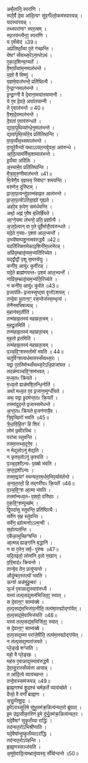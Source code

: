 





अथै॒तानि॒ स्परा॑णि ।  
स्परै॒र्वै दे॒वा आ॑दि॒त्यꣳ सु॑व॒र्गँल्लो॒कम॑स्पारयन्न् ।  
यदस्पा॑रयन्न् ।  
तथ्स्परा॑णाꣳ स्पर॒त्वम् ।  
स्पा॒रय॑न्त्यैन॒ꣵ॒ स्परा॑णि ।  
य ए॒वँव्वेद॑ ॥39॥  
अप्र॑तिष्ठाँ॒व्वा ए॒ते ग॑च्छन्ति ।  
येषाꣳ॑ सँव्वथ्स॒रेऽना॒प्तेऽथ॑ ।  
ए॒का॒द॒शिन्या॒प्यते᳚ ।  
वै॒ष्ण॒वँव्वा॑म॒नमाल॑भन्ते ।  
य॒ज्ञो वै विष्णुः॑ ।  
य॒ज्ञमे॒वाल॑भन्ते॒ प्रति॑ष्ठित्यै ।  
ऐ॒न्द्रा॒ग्नमाल॑भन्ते ।  
इ॒न्द्रा॒ग्नी वै दे॒वाना॒मया॑तयामानौ ।  
ये ए॒व दे॒वते॒ अया॑तयाम्नी ।  
ते ए॒वाल॑भन्ते ॥ 40॥  
वै॒श्व॒दे॒वमाल॑भन्ते ।  
दे॒वता॑ ए॒वाव॑रुन्धते ।  
द्या॒वा॒पृ॒थिव्या᳚न्धे॒नुमाल॑भन्ते ।  
द्यावा॑पृथि॒व्योरे॒व प्रति॑तिष्ठन्ति ।  
वा॒य॒व्यँ॑व्व॒थ्समाल॑भन्ते ।  
वा॒युरे॒वैभ्यो॑ यथाऽऽयत॒नाद्दे॒वता॒ अव॑रुन्धे ।  
आ॒दि॒त्यामविँ॑व्व॒शामाल॑भन्ते ।  
इ॒यँव्वा अदि॑तिः ।  
अ॒स्यामे॒व प्रति॑तिष्ठन्ति ।  
मै॒त्रा॒व॒रु॒णीमाल॑भन्ते ॥41॥  
मि॒त्रेणै॒व य॒ज्ञस्य॒ स्वि॑ष्टꣳ शमयन्ति ।  
वरु॑णेन॒ दुरि॑ष्टम् ।  
प्रा॒जा॒प॒त्यन्तू॑प॒रम्म॑हाव्र॒त आल॑भन्ते ।  
प्रा॒जा॒प॒त्यो॑ऽतिग्रा॒ह्यो॑ गृह्यते ।  
अह॑रे॒व रू॒पेण॒ सम॑र्धयन्ति ।  
अथो॒ अह्न॑ ए॒वैष ब॒लिर्ह्रि॑यते ।  
आ॒ग्ने॒यमा ल॑भन्ते॒ प्रति॒ प्रज्ञा᳚त्यै ।  
अ॒ज॒पे॒त्वान् वा ए॒ते पूर्वै॒र्मासै॒रव॑रुन्धते ।  
यदे॒ते ग॒व्याᳶ प॒शव॑ आल॒भ्यन्ते᳚ ।  
उ॒भये॑षाम्पशू॒नामव॑रुद्ध्यै ॥42॥  
यदति॑रिक्तामेकाद॒शिनी॑मा॒लभे॑रन्न् ।  
अप्रि॑य॒म्भ्रातृ॑व्यम॒भ्यति॑रिच्येत ।  
यद्द्वौद्वौ॑ प॒शू स॒मस्ये॑युः ।  
कनी॑य॒ आयु॑ᳵ कुर्वीरन्न् ।  
यदे॒ते ब्राह्म॑णवन्तᳶ प॒शव॑ आल॒भ्यन्ते᳚ ।  
नाप्रि॑य॒म्भ्रातृ॑व्यम॒भ्य॑ति॒रिच्य॑ते ।  
न कनी॑य॒ आयु॑ᳵ कुर्वते ॥43॥  
प्र॒जाप॑तिᳶ प्र॒जास्सृ॒ष्ट्वा वृ॒त्तो॑ऽशयत् ।  
तन्दे॒वा भू॒ताना॒ꣳ॒ रस॒न्तेज॑स्स॒म्भृत्य॑ ।  
तेनै॑नमभिषज्यन्न् ।  
म॒हान॑वव॒र्तीति॑ ।  
तन्म॑हाव्र॒तस्य॑ महाव्रत॒त्वम् ।  
म॒हद्व्र॒तमिति॑ ।  
तन्म॑हाव्र॒तस्य॑ महाव्रत॒त्वम् ।  
म॒ह॒तो व्र॒तमिति॑ ।  
तन्म॑हाव्र॒तस्य॑ महाव्रत॒त्वम् ।  
प॒ञ्च॒वि॒ꣳ॒शस्स्तोमो॑ भवति ॥ 44॥  
चतु॑र्विꣳशत्यर्धमासस्सँव्वथ्स॒रः ।  
यद्वा ए॒तस्मि᳚न्थ्सँव्वथ्स॒रेऽधि॒प्राजा॑यत ।  
तदन्न॑म्पञ्चवि॒ꣳ॒शम॑भवत् ।  
म॒ध्य॒तᳵ क्रि॑यते ।  
म॒ध्य॒तो ह्यन्न॑मशि॒तन्धि॒नोति॑ ।  
अथो॑ मध्य॒त ए॒व प्र॒जाना॒मूर्ग्धी॑यते ।  
अथ॒ यद्वा इ॒दम॑न्त॒तᳵ क्रि॒यते᳚ ।  
तस्मा॑दुद॒न्ते प्र॒जास्समे॑धन्ते ।  
अ॒न्त॒तᳵ क्रि॑यते प्र॒जन॑नायै॒व ।  
त्रि॒वृच्छिरो॑ भवति ॥45॥  
त्रे॒धा॒वि॒हि॒तꣳ हि शिरः॑ ।  
लोम॑ छ॒वीरस्थि॑ ।  
परा॑चा स्तुवन्ति ।  
तस्मा॒त्तथ्स॒दृगे॒व ।  
न मेद्य॒तोऽनु॑ मेद्यति ।  
न कृश्य॒तोऽनु॑ कृश्यति ।  
प॒ञ्च॒द॒शो᳚ऽन्यᳶ प॒ख्षो भ॑वति ।  
स॒प्त॒द॒शो᳚ऽन्यः ।  
तस्मा॒द्वयाꣳ॑ स्यन्यत॒रम॒र्धम॒भिप॒र्याव॑र्तन्ते ।  
अ॒न्य॒त॒रतो॒ हि तद्गरी॑यᳵ क्रि॒यते᳚ ॥46॥  
प॒ञ्च॒वि॒ꣳ॒श आ॒त्मा भ॑वति ।  
तस्मा᳚न्मध्य॒तᳶ प॒शवो॒ वरि॑ष्ठाः ।  
ए॒क॒वि॒ꣳ॒शम्पुच्छ᳚म् ।  
द्वि॒पदा॑सु स्तुवन्ति॒ प्रति॑ष्ठित्यै ।  
सर्वे॑ण स॒ह स्तु॑वन्ति ।  
सर्वे॑ण॒ ह्या᳚त्मना᳚ऽऽत्म॒न्वी ।  
स॒होत्पत॑न्ति ।  
एकै॑का॒मुच्छिꣳ॑षन्ति ।  
आ॒त्मन्न् ह्यङ्गा॑नि ब॒द्धानि॑ ।  
न वा ए॒तेन॒ सर्व॒ᳶ पुरु॑षः ॥47॥  
यदि॒तइ॑तो॒ लोमा॑नि द॒तो न॒खान् ।  
प॒रि॒माद॑ᳵ क्रियन्ते ।  
तान्ये॒व तेन॒ प्रत्यु॑प्यन्ते ।  
औदु॑म्बर॒स्तल्पो॑ भवति ।  
ऊर्ग्वा अन्न॑मुदु॒म्बरः॑ ।  
ऊ॒र्ज ए॒वान्नाद्य॒स्याव॑रुध्यै ।  
यस्य॑ तल्प॒सद्य॒मन॑भिजित॒ꣵ॒ स्यात् ।  
स दे॒वाना॒ꣳ॒ साम्य॑ख्षे ।  
त॒ल्प॒सद्य॑म॒भिज॑या॒नीति॒ तल्प॑मा॒रुह्योद्गा॑येत् ।  
त॒ल्प॒सद्य॑मे॒वाभिज॑यति ॥48॥  
यस्य॑ तल्प॒सद्य॑म॒भिजि॑त॒ꣵ॒ स्यात् ।  
स दे॒वाना॒ꣳ॒ साम्य॑ख्षे ।  
त॒ल्प॒सद्य॒म्मा परा॑जे॒षीति॒ तल्प॑मा॒रुह्योद्गा॑येत् ।  
न त॑ल्प॒सद्य॒म्परा॑जयते ।  
प्ले॒ङ्खे शꣳ॑सति ।  
महो॒ वै प्ले॒ङ्खः ।  
मह॑स ए॒वान्नाद्य॒स्याव॑रुद्ध्यै ।  
दे॒वा॒सु॒रास्सँय्य॑त्ता आसन्न् ।  
त आ॑दि॒त्ये व्याय॑च्छन्त ।  
तन्दे॒वास्सम॑जयन्न् ॥49॥  
ब्रा॒ह्म॒णश्च॑ शू॒द्रश्च॑ चर्मक॒र्ते व्याय॑च्छेते ।  
दैव्यो॒ वै वर्णो᳚ ब्राह्म॒णः ।  
अ॒सु॒र्य॑श्शू॒द्रः ।  
इ॒मे॑ऽराथ्सुरि॒मे सु॑भू॒तम॑क्र॒न्नित्य॑न्यत॒रो ब्रू॑यात् ।  
इ॒म उ॑द्वासीका॒रिण॑ इ॒मे दु॑र्भू॒तम॑क्र॒न्नित्य॑न्यत॒रः ।  
यदे॒वैषाꣳ॑ सुकृ॒तँय्या राद्धिः॑ ।  
तद॑न्यत॒रो॑ऽभिश्री॑णाति ।  
यदे॒वैषा᳚न्दुष्कृ॒तँय्याऽरा᳚द्धिः ।  
तद॑न्यत॒रोऽप॑हन्ति ।  
ब्रा॒ह्म॒णस्सञ्ज॑यति ।  
अ॒मुमे॒वादि॒त्यम्भ्रातृ॑व्यस्य॒ सँव्वि॑न्दन्ते ॥50॥  
